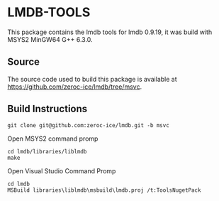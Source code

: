 # LMDB-TOOLS

This package contains the lmdb tools for lmdb 0.9.19, it was build with MSYS2 MinGW64 G++ 6.3.0.

## Source

The source code used to build this package is available at https://github.com/zeroc-ice/lmdb/tree/msvc.

## Build Instructions
```
git clone git@github.com:zeroc-ice/lmdb.git -b msvc
```

Open MSYS2 command promp
```
cd lmdb/libraries/liblmdb
make
```

Open Visual Studio Command Promp
```
cd lmdb
MSBuild libraries\liblmdb\msbuild\lmdb.proj /t:ToolsNugetPack
```
